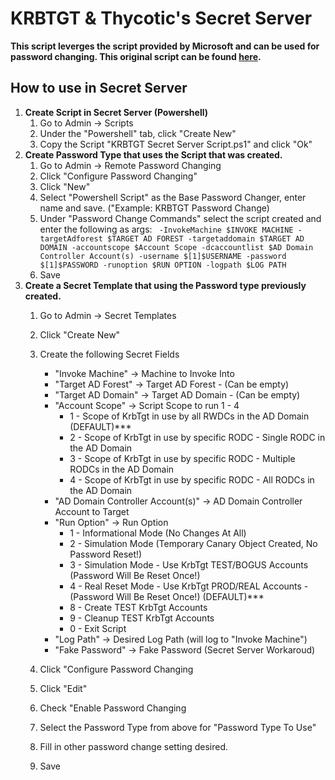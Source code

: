 # KRBTGT & Thycotic's Secret Server

**This script leverges the script provided by Microsoft and can be used for password changing. 
This original script can be found [here](https://github.com/microsoft/New-KrbtgtKeys.ps1/blob/master/New-KrbtgtKeys.ps1).**


## How to use in Secret Server 
1. **Create Script in Secret Server (Powershell)**
    1. Go to Admin -> Scripts
    2. Under the "Powershell" tab, click "Create New"
    3. Copy the Script "KRBTGT Secret Server Script.ps1" and click "Ok"
2. **Create Password Type that uses the Script that was created.**
    1. Go to Admin -> Remote Password Changing
    2. Click "Configure Password Changing"
    3. Click "New"
    4. Select "Powershell Script" as the Base Password Changer, enter name and save. ("Example: KRBTGT Password Change)
    5. Under "Password Change Commands" select the script created and enter the following as args: ` -InvokeMachine $INVOKE MACHINE -targetAdforest $TARGET AD FOREST -targetaddomain $TARGET AD DOMAIN -accountscope $Account Scope -dcaccountlist $AD Domain Controller Account(s) -username $[1]$USERNAME -password $[1]$PASSWORD -runoption $RUN OPTION -logpath $LOG PATH`
    6. Save
3. **Create a Secret Template that using the Password type previously created.**
    1. Go to Admin -> Secret Templates
    2. Click "Create New"
    3. Create the following Secret Fields
        - "Invoke Machine" -> Machine to Invoke Into
        - "Target AD Forest" -> Target AD Forest - (Can be empty)
        - "Target AD Domain" -> Target AD Domain - (Can be empty)
        - "Account Scope" -> Script Scope to run 1 - 4
            - 1 - Scope of KrbTgt in use by all RWDCs in the AD Domain (DEFAULT)***
            - 2 - Scope of KrbTgt in use by specific RODC - Single RODC in the AD Domain
            - 3 - Scope of KrbTgt in use by specific RODC - Multiple RODCs in the AD Domain
            - 4 - Scope of KrbTgt in use by specific RODC - All RODCs in the AD Domain
        - "AD Domain Controller Account(s)" -> AD Domain Controller Account to Target
        - "Run Option" -> Run Option
            - 1 - Informational Mode (No Changes At All)
            - 2 - Simulation Mode (Temporary Canary Object Created, No Password Reset!)
            - 3 - Simulation Mode - Use KrbTgt TEST/BOGUS Accounts (Password Will Be Reset Once!)
            - 4 - Real Reset Mode - Use KrbTgt PROD/REAL Accounts - (Password Will Be Reset Once!) (DEFAULT)***
            - 8 - Create TEST KrbTgt Accounts
            - 9 - Cleanup TEST KrbTgt Accounts
            - 0 - Exit Script 
        - "Log Path" -> Desired Log Path (will log to "Invoke Machine")
        - "Fake Password" -> Fake Password (Secret Server Workaroud)

    4. Click "Configure Password Changing
    5. Click "Edit"
    6. Check "Enable Password Changing 
    7. Select the Password Type from above for "Password Type To Use"
    8. Fill in other password change setting desired.
    9. Save